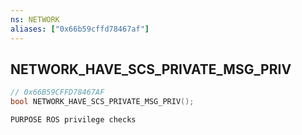```yaml
---
ns: NETWORK
aliases: ["0x66b59cffd78467af"]
---
```

## NETWORK_HAVE_SCS_PRIVATE_MSG_PRIV

```c
// 0x66B59CFFD78467AF
bool NETWORK_HAVE_SCS_PRIVATE_MSG_PRIV();
```

```
PURPOSE ROS privilege checks
```

